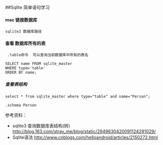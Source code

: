 ##Sqlite 简单语句学习

#### mac 链接数据库
```
sqlite3 数据库路径
```
#### 查看 数据库所有的表
```
 .table命令  可以查询当前数据库中所有的表名
```

```
SELECT name FROM sqlite_master
WHERE type='table'
ORDER BY name;
```
##### 查看表结构
```
select * from sqlite_master where type="table" and name="Person";
```

```
.schema Person
```

参考资料：

* sqlite3 查询数据库表结构(转)  <http://blog.163.com/stray_me/blog/static/2949630420091124291029/>
* Sqlite语法 <http://www.cnblogs.com/helloandroid/articles/2150272.html>